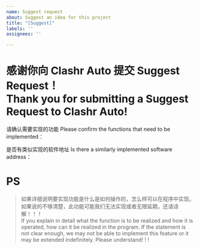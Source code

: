 ```yaml
---
name: Suggest request
about: Suggest an idea for this project
title: "[Suggest]"
labels: ''
assignees: ''

---
```


<!-- The English version is available. -->
# 感谢你向 Clashr Auto 提交 Suggest Request！<br />Thank you for submitting a Suggest Request to Clashr Auto!


请确认需要实现的功能 Please confirm the functions that need to be implemented：



是否有类似实现的软件地址 Is there a similarly implemented software address：




# PS
> 如果详细说明要实现功能是什么是如何操作的，怎么样可以在程序中实现。如果说的不够清楚，此功能可能我们无法实现或者无限延期，还请谅解！！！<br />
> If you explain in detail what the function is to be realized and how it is operated, how can it be realized in the program. If the statement is not clear enough, we may not be able to implement this feature or it may be extended indefinitely. Please understand! ! !
